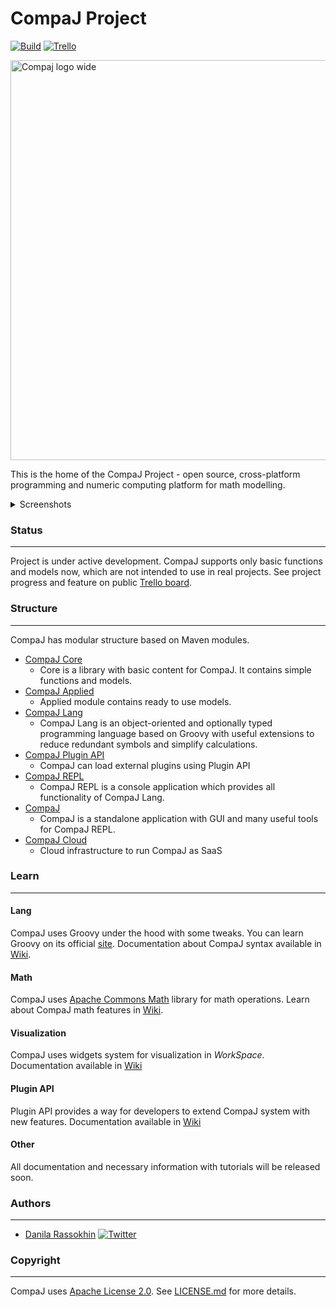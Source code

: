 # CompaJ Project

[![Build](https://github.com/CrissNamon/compaj/actions/workflows/main.yml/badge.svg)](https://github.com/CrissNamon/compaj/actions/workflows/main.yml)
[![Trello](https://img.shields.io/badge/Trello-Follow%20progress-blueviolet)](https://trello.com/b/4c7FvMFI/compaj-desktop)

<img width="640" alt="Compaj logo wide" src="https://user-images.githubusercontent.com/22001123/227656456-b43f3ef3-80d0-4c36-b5ef-d8e84e40ddcf.png">

This is the home of the CompaJ Project - open source, cross-platform programming and numeric
computing platform for math modelling.

<details> 
  <summary>Screenshots</summary>

![Terminal](https://user-images.githubusercontent.com/22001123/172052428-5663f5e4-e667-4280-8099-9c0e2f482f1e.png)
![CodeEditor](https://user-images.githubusercontent.com/22001123/172052540-0b28d24e-54f3-4bee-b6a7-996c4bf87538.png)
![WorkSpace](https://user-images.githubusercontent.com/22001123/172052591-0a536b12-2d52-4dde-8a73-af29c178d775.png)
</details>

### Status

___
Project is under active development. CompaJ supports only basic functions and models now, which are
not intended to use in real projects.
See project progress and feature on
public [Trello board](https://trello.com/b/4c7FvMFI/compaj-desktop).

### Structure

___
CompaJ has modular structure based on Maven modules.

- [CompaJ Core](https://github.com/CrissNamon/compaj/tree/main/core)
    - Core is a library with basic content for CompaJ. It contains simple functions and models.
- [CompaJ Applied](https://github.com/CrissNamon/compaj/tree/main/applied)
    - Applied module contains ready to use models.
- [CompaJ Lang](https://github.com/CrissNamon/compaj/tree/main/lang)
    - CompaJ Lang is an object-oriented and optionally typed programming language based on Groovy
      with useful extensions to reduce redundant symbols and simplify calculations.
- [CompaJ Plugin API](https://github.com/CrissNamon/compaj/tree/main/plugin-api)
    - CompaJ can load external plugins using Plugin API
- [CompaJ REPL](https://github.com/CrissNamon/compaj/tree/main/repl)
    - CompaJ REPL is a console application which provides all functionality of CompaJ Lang.
- [CompaJ](https://github.com/CrissNamon/compaj/tree/main/gui)
    - CompaJ is a standalone application with GUI and many useful tools for CompaJ REPL.
- [CompaJ Cloud](https://github.com/CrissNamon/compaj-cloud)
    - Cloud infrastructure to run CompaJ as SaaS

### Learn

___

#### Lang

CompaJ uses Groovy under the hood with some tweaks. You can learn Groovy on its
official [site](https://groovy-lang.org/documentation.html).
Documentation about CompaJ syntax available
in [Wiki](https://github.com/CrissNamon/compaj/wiki/CompaJ-Lang).

#### Math

CompaJ
uses [Apache Commons Math](https://commons.apache.org/proper/commons-math/userguide/index.html)
library for math operations. Learn about CompaJ math features
in [Wiki](https://github.com/CrissNamon/compaj/wiki/CompaJ-Math).

#### Visualization

CompaJ uses widgets system for visualization in _WorkSpace_. Documentation available
in [Wiki](https://github.com/CrissNamon/compaj/wiki/CompaJ-WorkSpace)

#### Plugin API

Plugin API provides a way for developers to extend CompaJ system with new features.
Documentation available in [Wiki](https://github.com/CrissNamon/compaj/wiki/Plugin-API)

#### Other

All documentation and necessary information with tutorials will be released soon.

### Authors

___

* [Danila Rassokhin](https://github.com/crissnamon) [![Twitter](https://img.shields.io/twitter/follow/kpekepsalt_en?style=social)](https://twitter.com/kpekepsalt_en)

### Copyright

___
CompaJ uses [Apache License 2.0](http://www.apache.org/licenses/LICENSE-2.0).
See [LICENSE.md](https://github.com/CrissNamon/compaj/blob/main/LICENSE.md) for more details.
